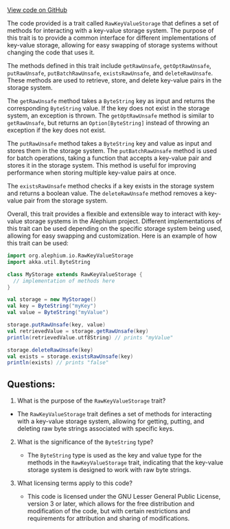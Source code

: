 [View code on GitHub](https://github.com/alephium/alephium/blob/master/io/src/main/scala/org/alephium/io/RawKeyValueStorage.scala)

The code provided is a trait called `RawKeyValueStorage` that defines a set of methods for interacting with a key-value storage system. The purpose of this trait is to provide a common interface for different implementations of key-value storage, allowing for easy swapping of storage systems without changing the code that uses it.

The methods defined in this trait include `getRawUnsafe`, `getOptRawUnsafe`, `putRawUnsafe`, `putBatchRawUnsafe`, `existsRawUnsafe`, and `deleteRawUnsafe`. These methods are used to retrieve, store, and delete key-value pairs in the storage system.

The `getRawUnsafe` method takes a `ByteString` key as input and returns the corresponding `ByteString` value. If the key does not exist in the storage system, an exception is thrown. The `getOptRawUnsafe` method is similar to `getRawUnsafe`, but returns an `Option[ByteString]` instead of throwing an exception if the key does not exist.

The `putRawUnsafe` method takes a `ByteString` key and value as input and stores them in the storage system. The `putBatchRawUnsafe` method is used for batch operations, taking a function that accepts a key-value pair and stores it in the storage system. This method is useful for improving performance when storing multiple key-value pairs at once.

The `existsRawUnsafe` method checks if a key exists in the storage system and returns a boolean value. The `deleteRawUnsafe` method removes a key-value pair from the storage system.

Overall, this trait provides a flexible and extensible way to interact with key-value storage systems in the Alephium project. Different implementations of this trait can be used depending on the specific storage system being used, allowing for easy swapping and customization. Here is an example of how this trait can be used:

```scala
import org.alephium.io.RawKeyValueStorage
import akka.util.ByteString

class MyStorage extends RawKeyValueStorage {
  // implementation of methods here
}

val storage = new MyStorage()
val key = ByteString("myKey")
val value = ByteString("myValue")

storage.putRawUnsafe(key, value)
val retrievedValue = storage.getRawUnsafe(key)
println(retrievedValue.utf8String) // prints "myValue"

storage.deleteRawUnsafe(key)
val exists = storage.existsRawUnsafe(key)
println(exists) // prints "false"
```
## Questions: 
 1. What is the purpose of the `RawKeyValueStorage` trait?
   - The `RawKeyValueStorage` trait defines a set of methods for interacting with a key-value storage system, allowing for getting, putting, and deleting raw byte strings associated with specific keys.

2. What is the significance of the `ByteString` type?
   - The `ByteString` type is used as the key and value type for the methods in the `RawKeyValueStorage` trait, indicating that the key-value storage system is designed to work with raw byte strings.

3. What licensing terms apply to this code?
   - This code is licensed under the GNU Lesser General Public License, version 3 or later, which allows for the free distribution and modification of the code, but with certain restrictions and requirements for attribution and sharing of modifications.